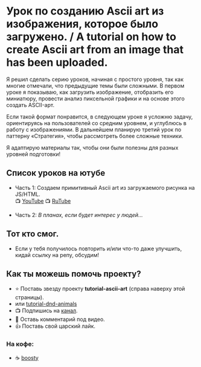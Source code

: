 # Урок по созданию Ascii art из изображения, которое было загружено. / A tutorial on how to create Ascii art from an image that has been uploaded.

Я решил сделать серию уроков, начиная с простого уровня, так как многие отмечали, что предыдущие темы были сложными. В первом уроке я показываю, как загрузить изображение, отобразить его миниатюру, провести анализ пиксельной графики и на основе этого создать ASCII-арт.

Если такой формат понравится, в следующем уроке я усложню задачу, ориентируясь на пользователей со средним уровнем, и углублюсь в работу с изображениями. В дальнейшем планирую третий урок по паттерну «Стратегия», чтобы рассмотреть более сложные техники.

Я адаптирую материалы так, чтобы они были полезны для разных уровней подготовки!

## Список уроков на ютубе
- Часть 1: Создаем примитивный Ascii art из загружаемого рисунка на JS/HTML.<br>
  :tv: [YouTube](https://youtu.be/EZ8h0VKDyds)
  :tv: [RuTube](https://rutube.ru/video/2ccd748afb31ca3a03d345303f7163aa)
  
- Часть 2: _В планах, если будет интерес у людей..._

## Тот кто смог.
- Если у тебя получилось повторить и/или что-то даже улучшить, кидай ссылку на репу, обсудим! 

## Как ты можешь помочь проекту?
- ⭐️ Поставь звезду проекту **tutorial-ascii-art** (справа наверху этой страницы).
- или [tutorial-dnd-animals](https://github.com/yesworld/tutorial-dnd-animals)
- :tv: Подпишись на [канал](https://www.youtube.com/channel/UCRWYGOCWalOGOXnzqJd2MbQ).
- 💬 Оставь комментарий под видео.
- 👍 Поставь свой царский лайк.

### На кофе:
- ☕️ [boosty](https://boosty.to/dev_yesworld)

